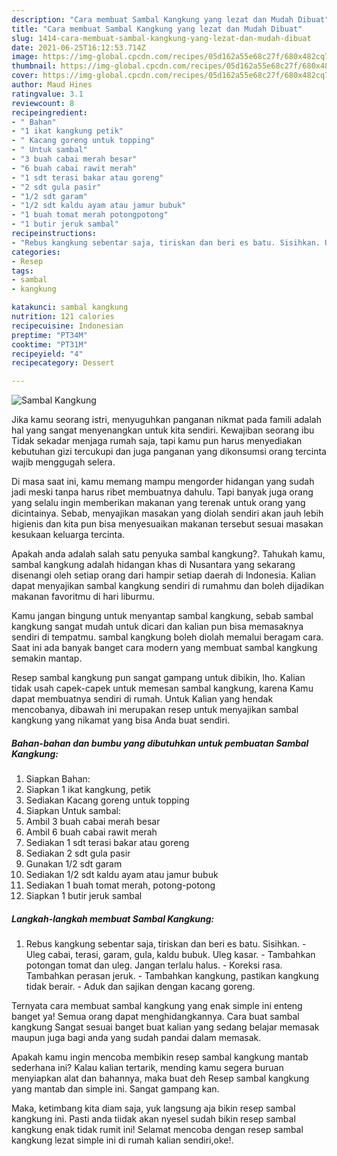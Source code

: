 ```yaml
---
description: "Cara membuat Sambal Kangkung yang lezat dan Mudah Dibuat"
title: "Cara membuat Sambal Kangkung yang lezat dan Mudah Dibuat"
slug: 1414-cara-membuat-sambal-kangkung-yang-lezat-dan-mudah-dibuat
date: 2021-06-25T16:12:53.714Z
image: https://img-global.cpcdn.com/recipes/05d162a55e68c27f/680x482cq70/sambal-kangkung-foto-resep-utama.jpg
thumbnail: https://img-global.cpcdn.com/recipes/05d162a55e68c27f/680x482cq70/sambal-kangkung-foto-resep-utama.jpg
cover: https://img-global.cpcdn.com/recipes/05d162a55e68c27f/680x482cq70/sambal-kangkung-foto-resep-utama.jpg
author: Maud Hines
ratingvalue: 3.1
reviewcount: 8
recipeingredient:
- " Bahan"
- "1 ikat kangkung petik"
- " Kacang goreng untuk topping"
- " Untuk sambal"
- "3 buah cabai merah besar"
- "6 buah cabai rawit merah"
- "1 sdt terasi bakar atau goreng"
- "2 sdt gula pasir"
- "1/2 sdt garam"
- "1/2 sdt kaldu ayam atau jamur bubuk"
- "1 buah tomat merah potongpotong"
- "1 butir jeruk sambal"
recipeinstructions:
- "Rebus kangkung sebentar saja, tiriskan dan beri es batu. Sisihkan. Uleg cabai, terasi, garam, gula, kaldu bubuk. Uleg kasar. Tambahkan potongan tomat dan uleg. Jangan terlalu halus. Koreksi rasa. Tambahkan perasan jeruk. Tambahkan kangkung, pastikan kangkung tidak berair. Aduk dan sajikan dengan kacang goreng."
categories:
- Resep
tags:
- sambal
- kangkung

katakunci: sambal kangkung 
nutrition: 121 calories
recipecuisine: Indonesian
preptime: "PT34M"
cooktime: "PT31M"
recipeyield: "4"
recipecategory: Dessert

---
```



![Sambal Kangkung](https://img-global.cpcdn.com/recipes/05d162a55e68c27f/680x482cq70/sambal-kangkung-foto-resep-utama.jpg)

Jika kamu seorang istri, menyuguhkan panganan nikmat pada famili adalah hal yang sangat menyenangkan untuk kita sendiri. Kewajiban seorang ibu Tidak sekadar menjaga rumah saja, tapi kamu pun harus menyediakan kebutuhan gizi tercukupi dan juga panganan yang dikonsumsi orang tercinta wajib menggugah selera.

Di masa  saat ini, kamu memang mampu mengorder hidangan yang sudah jadi meski tanpa harus ribet membuatnya dahulu. Tapi banyak juga orang yang selalu ingin memberikan makanan yang terenak untuk orang yang dicintainya. Sebab, menyajikan masakan yang diolah sendiri akan jauh lebih higienis dan kita pun bisa menyesuaikan makanan tersebut sesuai masakan kesukaan keluarga tercinta. 



Apakah anda adalah salah satu penyuka sambal kangkung?. Tahukah kamu, sambal kangkung adalah hidangan khas di Nusantara yang sekarang disenangi oleh setiap orang dari hampir setiap daerah di Indonesia. Kalian dapat menyajikan sambal kangkung sendiri di rumahmu dan boleh dijadikan makanan favoritmu di hari liburmu.

Kamu jangan bingung untuk menyantap sambal kangkung, sebab sambal kangkung sangat mudah untuk dicari dan kalian pun bisa memasaknya sendiri di tempatmu. sambal kangkung boleh diolah memalui beragam cara. Saat ini ada banyak banget cara modern yang membuat sambal kangkung semakin mantap.

Resep sambal kangkung pun sangat gampang untuk dibikin, lho. Kalian tidak usah capek-capek untuk memesan sambal kangkung, karena Kamu dapat membuatnya sendiri di rumah. Untuk Kalian yang hendak mencobanya, dibawah ini merupakan resep untuk menyajikan sambal kangkung yang nikamat yang bisa Anda buat sendiri.

<!--inarticleads1-->

##### Bahan-bahan dan bumbu yang dibutuhkan untuk pembuatan Sambal Kangkung:

1. Siapkan  Bahan:
1. Siapkan 1 ikat kangkung, petik
1. Sediakan  Kacang goreng untuk topping
1. Siapkan  Untuk sambal:
1. Ambil 3 buah cabai merah besar
1. Ambil 6 buah cabai rawit merah
1. Sediakan 1 sdt terasi bakar atau goreng
1. Sediakan 2 sdt gula pasir
1. Gunakan 1/2 sdt garam
1. Sediakan 1/2 sdt kaldu ayam atau jamur bubuk
1. Sediakan 1 buah tomat merah, potong-potong
1. Siapkan 1 butir jeruk sambal




<!--inarticleads2-->

##### Langkah-langkah membuat Sambal Kangkung:

1. Rebus kangkung sebentar saja, tiriskan dan beri es batu. Sisihkan. - Uleg cabai, terasi, garam, gula, kaldu bubuk. Uleg kasar. - Tambahkan potongan tomat dan uleg. Jangan terlalu halus. - Koreksi rasa. Tambahkan perasan jeruk. - Tambahkan kangkung, pastikan kangkung tidak berair. - Aduk dan sajikan dengan kacang goreng.




Ternyata cara membuat sambal kangkung yang enak simple ini enteng banget ya! Semua orang dapat menghidangkannya. Cara buat sambal kangkung Sangat sesuai banget buat kalian yang sedang belajar memasak maupun juga bagi anda yang sudah pandai dalam memasak.

Apakah kamu ingin mencoba membikin resep sambal kangkung mantab sederhana ini? Kalau kalian tertarik, mending kamu segera buruan menyiapkan alat dan bahannya, maka buat deh Resep sambal kangkung yang mantab dan simple ini. Sangat gampang kan. 

Maka, ketimbang kita diam saja, yuk langsung aja bikin resep sambal kangkung ini. Pasti anda tiidak akan nyesel sudah bikin resep sambal kangkung enak tidak rumit ini! Selamat mencoba dengan resep sambal kangkung lezat simple ini di rumah kalian sendiri,oke!.

